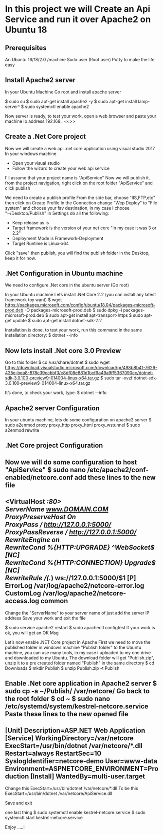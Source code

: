 # In this project we will Create an Api Service and run it over Apache2 on Ubuntu 18
## Prerequisites
An Ubuntu 16/18/2.0 /machine
Sudo user (Root user)
Putty to make the life easy

## Install Apache2 server
In your Ubuntu Machine
Go root and install apache server

$ sudo su
$ sudo apt-get install apache2 -y
$ sudo apt-get install lamp-server^
$ sudo systemctl enable apache2

Now server is ready, to test your work, open a web browser and paste your machine Ip address
192.168.*.*
<<<Its work>>>

## Create a .Net Core project
Now we will create a web api .net core application using visual studio 2017
In your windows machine
* Open your visual studio
* Follow the wizard to create your web api service

I'll assume that your project name is "ApiService"
Now we will publish it, from the project navigation, right click on the root folder "ApiService" and click publish

We need to create a publish profile
From the side bar, choose "IIS,FTP,etc" then click on Create Profile
In the Connection change "Wep Deploy" to "File system" and choose your fav destination, in my case i choose "~/Desktop/Publish"
In Settings do all the following:
* Keep release as is
* Target framework is the version of your net core "In my case it was 3 or 2.2"
* Deployment Mode is Framework-Deployment
* Target Runtime is Linux-x64

Click "save" then publish, you will find the publish folder in the Desktop, keep it for now.

## .Net Configuration in Ubuntu machine
We need to configure .Net core in the ubuntu server (Go root)

In your Ubuntu machine
Lets install .Net Core 2.2 (you can install any latest framework toy want)
$ wget https://packages.microsoft.com/config/ubuntu/18.04/packages-microsoft-prod.deb -O packages-microsoft-prod.deb
$ sudo dpkg -i packages-microsoft-prod.deb
$ sudo apt-get install apt-transport-https
$ sudo apt-get update
$ sudo apt-get install dotnet-sdk-2.2

Installation is done, to test your work, run this command in the same installation directory:
$ dotnet --info

## Now lets install .Net core 3.0 Preview
Go to this folder
$ cd /usr/share/dotnet
$ sudo wget https://download.visualstudio.microsoft.com/download/pr/498b8b41-7626-435e-bea8-878c39ccbbf3/c8df08e881d1bcf9a49a9ff5367090cc/dotnet-sdk-3.0.100-preview9-014004-linux-x64.tar.gz
$ sudo tar -xvzf dotnet-sdk-3.0.100-preview9-014004-linux-x64.tar.gz

It’s done, to check your work, type:
$ dotnet --info

## Apache2 server Configuration 
In your ubuntu machine, lets do some configuration on apache2 server
$ sudo a2enmod proxy proxy_http proxy_html proxy_wstunnel
$ sudo a2enmod rewrite

## .Net Core project Configuration 
Now we will do some configuration to host "ApiService"
$ sudo nano /etc/apache2/conf-enabled/netcore.conf
add these lines to the new file
------------------------------------------------------
<VirtualHost *:80>  
   ServerName www.DOMAIN.COM  
   ProxyPreserveHost On  
   ProxyPass / http://127.0.0.1:5000/  
   ProxyPassReverse / http://127.0.0.1:5000/  
   RewriteEngine on  
   RewriteCond %{HTTP:UPGRADE} ^WebSocket$ [NC]  
   RewriteCond %{HTTP:CONNECTION} Upgrade$ [NC]  
   RewriteRule /(.*) ws://127.0.0.1:5000/$1 [P]  
   ErrorLog /var/log/apache2/netcore-error.log  
   CustomLog /var/log/apache2/netcore-access.log common  
</VirtualHost> 
------------------------------------------------------
Change the "ServerName" to your server name of just add the server IP address
Save your work and exit the file

$ sudo service apache2 restart
$ sudo apachectl configtest
If your work is ok, you will get an OK Msg

Let’s now enable .NET Core project in Apache
First we need to move the published folder in windows machine "Publish folder" to the Ubuntu machine, you can use many tools, in my case i uploaded to my one drive and downloaded to my Ubuntu.
The download folder will get "Publish.zip", unzip it to a pre created folder named "Publish" in the same directory
$ cd Downloads
$ mkdir Publish
$ unzip Publish.zip -t Publish

Enable .Net core application in Apache2 server
$ sudo cp -a ~/Publish/ /var/netcore/
Go back to the root folder
$ cd ~
$ sudo nano /etc/systemd/system/kestrel-netcore.service
Paste these lines to the new opened file
-----------------------------------------------------------------------
[Unit]
Description=ASP.NET Web Application
[Service]
WorkingDirectory=/var/netcore
ExecStart=/usr/bin/dotnet /var/netcore/*.dll
Restart=always
RestartSec=10
SyslogIdentifier=netcore-demo
User=www-data
Environment=ASPNETCORE_ENVIRONMENT=Production
[Install]
WantedBy=multi-user.target
-----------------------------------------------------------------------
Change this
ExecStart=/usr/bin/dotnet /var/netcore/*.dll
To be this
ExecStart=/usr/bin/dotnet /var/netcore/ApiService.dll

Save and exit 

one last thing
$ sudo systemctl enable kestrel-netcore.service
$ sudo systemctl start kestrel-netcore.service

Enjoy .....!
